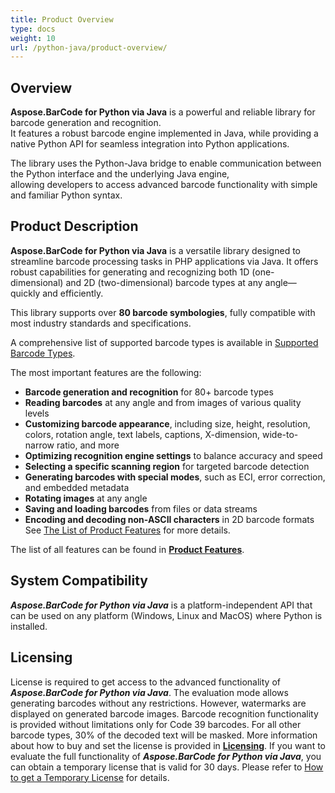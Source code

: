```yaml
---
title: Product Overview
type: docs
weight: 10
url: /python-java/product-overview/
---
```


## Overview

**Aspose.BarCode for Python via Java** is a powerful and reliable library for barcode generation and recognition.  
It features a robust barcode engine implemented in Java, while providing a native Python API for 
seamless integration into Python applications.

The library uses the Python-Java bridge to enable communication between the Python interface 
and the underlying Java engine,  
allowing developers to access advanced barcode functionality with simple and familiar 
Python syntax.


## Product Description

**Aspose.BarCode for Python via Java** is a versatile library designed to streamline barcode processing tasks in
PHP applications via Java. It offers robust capabilities for generating and recognizing both 1D (one-dimensional)
and 2D (two-dimensional) barcode types at any angle—quickly and efficiently.

This library supports over **80 barcode symbologies**, fully compatible with most industry standards and specifications.

A comprehensive list of supported barcode types is available in <a href="/barcode/python-java/barcode-types/" target="_blank">Supported Barcode Types</a>.

The most important features are the following:
- **Barcode generation and recognition** for 80+ barcode types
- **Reading barcodes** at any angle and from images of various quality levels
- **Customizing barcode appearance**, including size, height, resolution, colors, rotation angle, text labels, captions,
  X-dimension, wide-to-narrow ratio, and more
- **Optimizing recognition engine settings** to balance accuracy and speed
- **Selecting a specific scanning region** for targeted barcode detection
- **Generating barcodes with special modes**, such as ECI, error correction, and embedded metadata
- **Rotating images** at any angle
- **Saving and loading barcodes** from files or data streams
- **Encoding and decoding non-ASCII characters** in 2D barcode formats
  See <a href="/barcode/phpjava/features/" target="_blank">The List of Product Features</a> for more details.

The list of all features can be found in [**Product Features**](https://docs.aspose.com/barcode/python-java/product-features/).

## **System Compatibility**
***Aspose.BarCode for Python via Java*** is a platform-independent API that can be used on any platform (Windows, Linux and MacOS) where Python is installed.

## **Licensing**
License is required to get access to the advanced functionality of ***Aspose.BarCode for Python via Java***. The evaluation mode allows generating barcodes without any restrictions. However, watermarks are displayed on generated barcode images. Barcode recognition functionality is provided without limitations only for Code 39 barcodes. For all other barcode types, 30% of the decoded text will be masked. More information about how to buy and set the license is provided in [**Licensing**](/barcode/python-java/licensing/). If you want to evaluate the full functionality of ***Aspose.BarCode for Python via Java***, you can obtain a temporary license that is valid for 30 days. Please refer to [How to get a Temporary License](https://purchase.aspose.com/temporary-license) for details.
